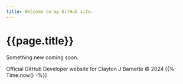 ```yaml
---
title: Welcome to my GitHub site.
---
```

# {{page.title}}

Something new coming soon.

Official GitHub Developer website for Clayton J Barnette &copy; 2024 [{%- Time.now() -%}]
